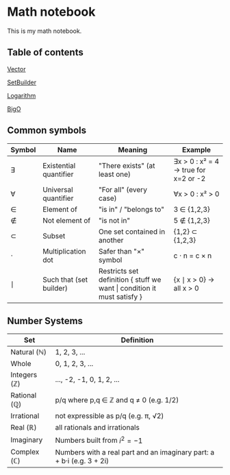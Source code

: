 # Math notebook

This is my math notebook.

## Table of contents

[Vector](/notebook/Vector.md)

[SetBuilder](/notebook/SetBuilder.md)

[Logarithm](/notebook/Logarithm.md)

[BigO](/notebook/BigO.md)

## Common symbols

| Symbol | Name                        | Meaning                                                                  | Example                              |
|--------|-----------------------------|--------------------------------------------------------------------------|--------------------------------------|
| ∃      | Existential quantifier      | "There exists" (at least one)                                            | ∃x > 0 : x² = 4 → true for x=2 or -2 |
| ∀      | Universal quantifier        | "For all" (every case)                                                   | ∀x > 0 : x² > 0                      |
| ∈      | Element of                  | "is in" / "belongs to"                                                   | 3 ∈ {1,2,3}                          |
| ∉      | Not element of              | "is not in"                                                              | 5 ∉ {1,2,3}                          |
| ⊂      | Subset                      | One set contained in another                                             | {1,2} ⊂ {1,2,3}                      |
| ⋅      | Multiplication dot          | Safer than "×" symbol                                                    | c ⋅ n = c × n                        |
| ∣      | Such that (set builder) | Restricts set definition { stuff we want \|  condition it must satisfy } | {x ∣ x > 0} → all x > 0 |

## Number Systems

 Set                 | Definition                                                             |
|---------------------|------------------------------------------------------------------------|
| Natural (ℕ)         | 1, 2, 3, ...                                                           |
| Whole               | 0, 1, 2, 3, ...                                                        |
| Integers (ℤ)        | ..., -2, -1, 0, 1, 2, ...                                              |
| Rational (ℚ)        | p/q where p,q ∈ ℤ and q ≠ 0 (e.g. 1/2)                                 |
| Irrational          | not expressible as p/q (e.g. π, √2)                                    |
| Real (ℝ)            | all rationals and irrationals                                          |
| Imaginary           | Numbers built from $i^2=-1$ |
| Complex (ℂ)         | Numbers with a real part and an imaginary part: a + b·i (e.g. 3 + 2i)  |